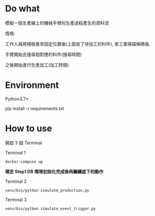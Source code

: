 # Do what

模擬一個生產線上的機械手臂的生產過程產生的資料流

情境:

工作人員將棧板推至固定位置後(上面放了待加工的料件), 拿工單掃描條碼後,

手臂開始去搜尋相對應的料件(搜尋時間)

之後開始進行生產加工(加工時間)


# Environment

Python3.7+

pip install -r requirements.txt


# How to use

開啟 3 個 Terminal

Terminal 1

    docker-compose up

**確定 Step1 DB 環境初始化完成後再繼續底下的動作**

Terminal 2

    venv/bin/python simulate_production.py

Terminal 3

    venv/bin/python simulate_event_trigger.py 
